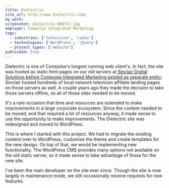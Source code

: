 ```yaml
---
title: Dielectric
site_url: http://www.dielectric.com/
my_work:
screenshot: dielectric-090717.jpg
employer: Compulse Integrated Marketing
tags:
  - industries: ['television', 'radio']
  - technologies: ['WordPress', 'jQuery']
  - project_types: ['website']
published: true
---
```


Dielectric is one of Compulse's longest running web client's. In fact,
the site was hosted as static html pages on our old servers at
<a
href="http://sbgi.net/compulse/"
title="Sinclair Digital Solutions" target="\_blank">Sinclair Digital Solutions before
Compulse Integrated Marketing existed as separate entity.</a>
Sinclair hosted hundreds of local network television affiliate landing pages on
those servers as well. A couple years ago they made the decision to take those servers
offline, so all of those sites needed to be moved.

It's a rare occasion that time and resources are extended to make improvements
in a large corporate ecosystem. Since the content needed to be moved, and that
required a lot of resources anyway, it made sense to use the opportunity to
make improvements. The Dielectric site was redesigned and moved to
WordPress.

This is where I started with this project.
We had to migrate the existing content over to WordPress, customize the theme and
create templates for the new design. On top of that, we would be implementing new
functionality. The WordPress CMS provides many options not available on the old
static server, so it made sense to take advantage of those for the new site.

I've been the main developer on the site ever since. Though the site is now largely
in maintenance mode, we still occasionally receive requests for new features.
